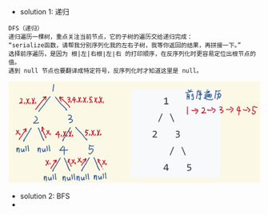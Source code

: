 
- solution 1: 递归

```
DFS（递归）
递归遍历一棵树，重点关注当前节点，它的子树的遍历交给递归完成：
“serialize函数，请帮我分别序列化我的左右子树，我等你返回的结果，再拼接一下。”
选择前序遍历，是因为 根|左|右根∣左∣右 的打印顺序，在反序列化时更容易定位出根节点的值。
遇到 null 节点也要翻译成特定符号，反序列化时才知道这里是 null。

```


![20211116085708](https://raw.githubusercontent.com/corykingsf/hack-interview-handbook/main/image/20211116085708.png)

- solution 2: BFS
- 